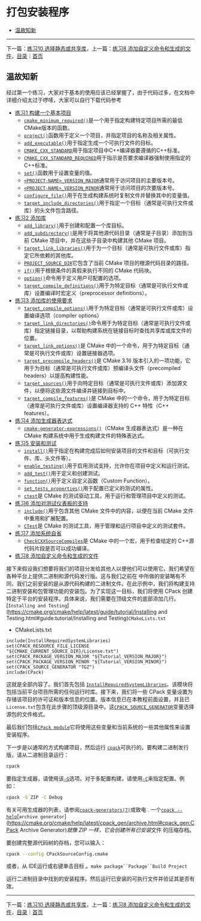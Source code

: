 # 打包安装程序

- [温故知新](#温故知新)

---
下一篇：[练习10 选择静态或共享库](../practice-10/)，上一篇：[练习8 添加自定义命令和生成的文件](../practice-08/)，[目录](#打包安装程序)｜[首页](../README.md)

## 温故知新

经过第一个练习，大家对于基本的使用应该已经掌握了，由于代码过多，在文档中详细介绍太过于啰嗦，大家可以自行下载代码参考

- [练习1 构建一个基本项目](../practice-01/)
    - [`cmake_minimum_required()`](https://cmake.org/cmake/help/latest/command/cmake_minimum_required.html#command:cmake_minimum_required)是一个用于指定构建特定项目所需的最低CMake版本的函数。
    - [`project()`](https://cmake.org/cmake/help/latest/command/project.html#command:project)函数用于定义一个项目，并指定项目的名称及相关属性。
    - [`add_executable()`](https://cmake.org/cmake/help/latest/command/add_executable.html#command:add_executable)用于指定生成一个可执行文件的目标。
    - [`CMAKE_CXX_STANDARD`](https://cmake.org/cmake/help/latest/variable/CMAKE_CXX_STANDARD.html#variable:CMAKE_CXX_STANDARD)用于指定项目中C++编译器要遵循的C++标准。
    - [`CMAKE_CXX_STANDARD_REQUIRED`](https://cmake.org/cmake/help/latest/variable/CMAKE_CXX_STANDARD_REQUIRED.html#variable:CMAKE_CXX_STANDARD_REQUIRED)用于指示是否要求编译器强制使用指定的C++标准。
    - [`set()`](https://cmake.org/cmake/help/latest/command/set.html#command:set)函数用于设置变量的值。
    - [`<PROJECT-NAME>_VERSION_MAJOR`](https://cmake.org/cmake/help/latest/variable/PROJECT-NAME_VERSION_MAJOR.html#variable:_VERSION_MAJOR)通常用于访问项目的主要版本号。
    - [`<PROJECT-NAME>_VERSION_MINOR`](https://cmake.org/cmake/help/latest/variable/PROJECT-NAME_VERSION_MINOR.html#variable:_VERSION_MINOR)通常用于访问项目的次要版本号。
    - [`configure_file()`](https://cmake.org/cmake/help/latest/command/configure_file.html#command:configure_file)用于在生成构建系统时复制文件并替换其中的变量值。
    - [`target_include_directories()`](https://cmake.org/cmake/help/latest/command/target_include_directories.html#command:target_include_directories)用于指定一个目标（通常是可执行文件或库）的头文件包含路径。
- [练习2 添加库](../practice-02/)
    - [`add_library()`](https://cmake.org/cmake/help/latest/command/add_library.html#command:add_library)用于创建和配置一个库目标。
    - [`add_subdirectory()`](https://cmake.org/cmake/help/latest/command/add_subdirectory.html#command:add_subdirectory)是用于将其他源代码目录（通常是子目录）添加到当前 CMake 项目中，并在这些子目录中构建其他 CMake 项目。
    - [`target_link_libraries()`](https://cmake.org/cmake/help/latest/command/target_link_libraries.html#command:target_link_libraries)用于为一个目标（通常是可执行文件或库）指定它所依赖的其他库。
    - [`PROJECT_SOURCE_DIR`](https://cmake.org/cmake/help/latest/variable/PROJECT_SOURCE_DIR.html#variable:PROJECT_SOURCE_DIR)它包含了当前 CMake 项目的根源代码目录的路径。
    - [`if()`](https://cmake.org/cmake/help/latest/command/if.html#command:if)用于根据条件的真假来执行不同的 CMake 代码块。
    - [`option()`](https://cmake.org/cmake/help/latest/command/option.html#command:option)命令用于定义用户可配置的选项。
    - [`target_compile_definitions()`](https://cmake.org/cmake/help/latest/command/target_compile_definitions.html#command:target_compile_definitions)用于为特定目标（通常是可执行文件或库）设置编译时宏定义（preprocessor definitions）。
- [练习3 添加库的使用要求](../practice-03/)
    - [`target_compile_options()`](https://cmake.org/cmake/help/latest/command/target_compile_options.html#command:target_compile_options)用于为特定目标（通常是可执行文件或库）设置编译选项（compiler options）
    - [`target_link_directories()`](https://cmake.org/cmake/help/latest/command/target_link_directories.html#command:target_link_directories)命令用于为特定目标（通常是可执行文件或库）指定链接目录，以帮助构建系统在链接目标时查找共享库或库文件的位置。
    - [`target_link_options()`](https://cmake.org/cmake/help/latest/command/target_link_options.html#command:target_link_options)是 CMake 中的一个命令，用于为特定目标（通常是可执行文件或库）设置链接器选项。
    - [`target_precompile_headers()`](https://cmake.org/cmake/help/latest/command/target_precompile_headers.html#command:target_precompile_headers)是 CMake 3.16 版本引入的一项功能，它用于为目标（通常是可执行文件或库）预编译头文件（precompiled headers）以提高构建性能。
    - [`target_sources()`](https://cmake.org/cmake/help/latest/command/target_sources.html#command:target_sources)用于向特定目标（通常是可执行文件或库）添加源文件，以便将这些源文件编译并链接到目标中。
    - [`target_compile_features()`](https://cmake.org/cmake/help/latest/command/target_compile_features.html#command:target_compile_features)是 CMake 中的一个命令，用于为特定目标（通常是可执行文件或库）设置编译器支持的 C++ 特性（C++ features）。
- [练习4 添加生成器表达式](../practice-04/)
    - [`cmake-generator-expressions()`](https://cmake.org/cmake/help/latest/manual/cmake-generator-expressions.7.html#manual:cmake-generator-expressions(7))（CMake 生成器表达式）是一种在 CMake 构建系统中用于生成构建文件的特殊表达式。
- [练习5 安装和测试](../practice-05/)
    - [`install()`](https://cmake.org/cmake/help/latest/command/install.html#command:install)用于指定在构建完成后如何安装项目的文件和目标（可执行文件、库、头文件等）。
    - [`enable_testing()`](https://cmake.org/cmake/help/latest/command/enable_testing.html#command:enable_testing)用于启用测试支持，允许你在项目中定义和运行测试。
    - [`add_test()`](https://cmake.org/cmake/help/latest/command/add_test.html#command:add_test)用于定义和创建测试。
    - [`function()`](https://cmake.org/cmake/help/latest/command/function.html#command:function)用于定义自定义函数（Custom Function）。
    - [`set_tests_properties()`](https://cmake.org/cmake/help/latest/command/set_tests_properties.html#command:set_tests_properties)用于配置已定义的测试的属性。
    - [`ctest`](https://cmake.org/cmake/help/latest/manual/ctest.1.html#manual:ctest(1))是 CMake 的测试驱动工具，用于运行和管理项目中定义的测试。
- [练习6 添加对测试仪表板的支持](../practice-06/)
    - [`include()`](https://cmake.org/cmake/help/latest/command/include.html#command:include)用于包含其他 CMake 文件中的内容，以便在当前 CMake 文件中重用和扩展配置。
    - [`CTest`](https://cmake.org/cmake/help/latest/module/CTest.html#module:CTest)是 CMake 的测试工具，用于管理和运行项目中定义的测试套件。
- [练习7 添加系统自省](../practice-07/)
    - [`CheckCXXSourceCompiles`](https://cmake.org/cmake/help/latest/module/CheckCXXSourceCompiles.html#module:CheckCXXSourceCompiles)是 CMake 中的一个宏，用于检查给定的 C++源代码片段是否可以成功编译。
- [练习8 添加自定义命令和生成的文件](../practice-08/)

接下来假设我们想要将我们的项目分发给其他人以便他们可以使用它。我们希望在各种平台上提供二进制和源代码发行版。这与我们之前在 中所做的安装略有不同，我们之前安装的是从源代码构建的二进制文件。在此示例中，我们将构建支持二进制安装和包管理功能的安装包。为了实现这一目标，我们将使用 CPack 创建特定于平台的安装程序。具体来说，我们需要在顶级文件的底部添加几行。[`Installing and Testing`](https://cmake.org/cmake/help/latest/guide/tutorial/Installing and Testing.html#guide:tutorial/Installing and Testing)`CMakeLists.txt`

- CMakeLists.txt 

```
include(InstallRequiredSystemLibraries)
set(CPACK_RESOURCE_FILE_LICENSE "${CMAKE_CURRENT_SOURCE_DIR}/License.txt")
set(CPACK_PACKAGE_VERSION_MAJOR "${Tutorial_VERSION_MAJOR}")
set(CPACK_PACKAGE_VERSION_MINOR "${Tutorial_VERSION_MINOR}")
set(CPACK_SOURCE_GENERATOR "TGZ")
include(CPack)
```

这就是全部内容了。我们首先包括 [`InstallRequiredSystemLibraries`](https://cmake.org/cmake/help/latest/module/InstallRequiredSystemLibraries.html#module:InstallRequiredSystemLibraries)。该模块将包括当前平台项目所需的任何运行时库。接下来，我们将一些 CPack 变量设置为存储该项目的许可证和版本信息的位置。版本信息已在本教程前面设置，并且已`License.txt`包含在此步骤的顶级源目录中。这[`CPACK_SOURCE_GENERATOR`](https://cmake.org/cmake/help/latest/module/CPack.html#variable:CPACK_SOURCE_GENERATOR)变量选择源包的文件格式。

最后我们包括[`CPack module`](https://cmake.org/cmake/help/latest/module/CPack.html#module:CPack)它将使用这些变量和当前系统的一些其他属性来设置安装程序。

下一步是以通常的方式构建项目，然后运行 [`cpack`](https://cmake.org/cmake/help/latest/manual/cpack.1.html#manual:cpack(1))可执行的。要构建二进制发行版，请从二进制目录运行：

```bash
cpack
```

要指定生成器，请使用该[`-G`](https://cmake.org/cmake/help/latest/manual/cpack.1.html#cmdoption-cpack-G)选项。对于多配置构建，请使用[`-C`](https://cmake.org/cmake/help/latest/manual/cpack.1.html#cmdoption-cpack-C)来指定配置。例如：

```bash
cpack -G ZIP -C Debug
```

有关可用生成器的列表，请参阅[`cpack-generators(7)`](https://cmake.org/cmake/help/latest/manual/cpack-generators.7.html#manual:cpack-generators(7))或致电 . 一个[`cpack --help`](https://cmake.org/cmake/help/latest/manual/cpack.1.html#cmdoption-cpack-h)[`archive generator`](https://cmake.org/cmake/help/latest/cpack_gen/archive.html#cpack_gen:CPack Archive Generator)*就像 ZIP 一样，它会创建所有已安装*文件 的压缩存档。

要创建完整源代码树的存档，您可以输入：

```bash
cpack --config CPackSourceConfig.cmake
```

或者，从 IDE运行或右键单击目标 。`make package``Package``Build Project`

运行二进制目录中找到的安装程序。然后运行已安装的可执行文件并验证其是否有效。

---
下一篇：[练习10 选择静态或共享库](../practice-10/)，上一篇：[练习8 添加自定义命令和生成的文件](../practice-08/)，[目录](#打包安装程序)｜[首页](../README.md)